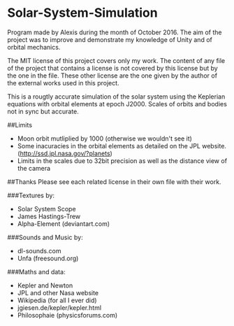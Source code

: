 # Solar-System-Simulation
Program made by Alexis during the month of October 2016.
The aim of the project was to improve and demonstrate my knowledge of Unity and of orbital mechanics.

The MIT license of this project covers only my work. The content of any file of the project that contains a license is not covered by this license but by the one in the file. These other license are the one given by the author of the external works used in this project.

This is a rougtly accurate simulation of the solar system using the Keplerian equations with orbital elements at epoch J2000. Scales of orbits and bodies not in sync but accurate.

##Limits
- Moon orbit mutliplied by 1000 (otherwise we wouldn't see it)
- Some inacuracies in the orbital elements as detailed on the JPL website. (http://ssd.jpl.nasa.gov/?planets)
- Limits in the scales due to 32bit precision as well as the distance view of the camera

##Thanks
Please see each related license in their own file with their work.

###Textures by:
- Solar System Scope
- James Hastings-Trew
- Alpha-Element (deviantart.com)

###Sounds and Music by:
- dl-sounds.com
- Unfa (freesound.org)

###Maths and data:
- Kepler and Newton
- JPL and other Nasa website
- Wikipedia (for all I ever did)
- jgiesen.de/kepler/kepler.html
- Philosophaie (physicsforums.com)
